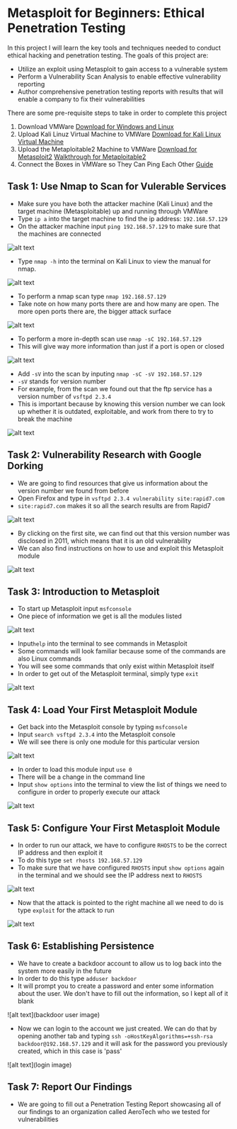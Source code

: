 # Metasploit for Beginners: Ethical Penetration Testing
In this project I will learn the key tools and techniques needed to conduct ethical hacking and penetration testing. The goals of this project are:
* Utilize an exploit using Metasploit to gain access to a vulnerable system
* Perform a Vulnerability Scan Analysis to enable effective vulnerability reporting
* Author comprehensive penetration testing reports with results that will enable a company to fix their vulnerabilities

There are some pre-requisite steps to take in order to complete this project
1. Download VMWare [Download for Windows and Linux](https://www.vmware.com/products/desktop-hypervisor/workstation-and-fusion)
2. Upload Kali Linuz Virtual Machine to VMWare [Download for Kali Linux Virtual Machine](https://www.kali.org/get-kali/#kali-virtual-machines)
3. Upload the Metaploitable2 Machine to VMWare [Download for Metasploit2](https://sourceforge.net/projects/metasploitable/) [Walkthrough for Metaploitable2](https://www.youtube.com/watch?v=LnRgCop4jkk)
4. Connect the Boxes in VMWare so They Can Ping Each Other [Guide](https://www.ubackup.com/enterprise-backup/how-to-connect-one-virtual-machine-to-another.html)

## Task 1: Use Nmap to Scan for Vulerable Services
* Make sure you have both the attacker machine (Kali Linux) and the target machine (Metasploitable) up and running through VMWare
* Type `ip a` into the target machine to find the ip address: `192.168.57.129`
* On the attacker machine input `ping 192.168.57.129` to make sure that the machines are connected

![alt text](https://github.com/Nathan-Reynolds09/Cybersecurity-Portfolio/blob/a0294060f801e3b3fb96deeb17ddab1e41bfd65d/Metasploit%20for%20Beginners-Ethical%20Penetration%20Testing/Images/ping.PNG)

* Type `nmap -h` into the terminal on Kali Linux to view the manual for nmap.

![alt text](https://github.com/Nathan-Reynolds09/Cybersecurity-Portfolio/blob/b77c9c4c469402b02334e3543d8cd45cd239f221/Metasploit%20for%20Beginners-Ethical%20Penetration%20Testing/Images/nmap%20h.PNG)

* To perform a nmap scan type `nmap 192.168.57.129`
* Take note on how many ports there are and how many are open. The more open ports there are, the bigger attack surface

![alt text](https://github.com/Nathan-Reynolds09/Cybersecurity-Portfolio/blob/a0294060f801e3b3fb96deeb17ddab1e41bfd65d/Metasploit%20for%20Beginners-Ethical%20Penetration%20Testing/Images/nmap%20scan.PNG)

* To perform a more in-depth scan use `nmap -sC 192.168.57.129`
* This will give way more information than just if a port is open or closed

![alt text](https://github.com/Nathan-Reynolds09/Cybersecurity-Portfolio/blob/a0294060f801e3b3fb96deeb17ddab1e41bfd65d/Metasploit%20for%20Beginners-Ethical%20Penetration%20Testing/Images/nmap%20sC.PNG)

* Add `-sV` into the scan by inputing `nmap -sC -sV 192.168.57.129`
* `-sV` stands for version number
* For example, from the scan we found out that the ftp service has a version number of `vsftpd 2.3.4`
* This is important because by knowing this version number we can look up whether it is outdated, exploitable, and work from there to try to break the machine

![alt text](https://github.com/Nathan-Reynolds09/Cybersecurity-Portfolio/blob/a0294060f801e3b3fb96deeb17ddab1e41bfd65d/Metasploit%20for%20Beginners-Ethical%20Penetration%20Testing/Images/nmap%20sV.PNG)

## Task 2: Vulnerability Research with Google Dorking
* We are going to find resources that give us information about the version number we found from before
* Open Firefox and type in `vsftpd 2.3.4 vulnerability site:rapid7.com`
* `site:rapid7.com` makes it so all the search results are from Rapid7

![alt text](https://github.com/Nathan-Reynolds09/Cybersecurity-Portfolio/blob/b5d6bae9527b78149a3a086ce6a8ba010b244b22/Metasploit%20for%20Beginners-Ethical%20Penetration%20Testing/Images/rapid7.PNG)

* By clicking on the first site, we can find out that this version number was disclosed in 2011, which means that it is an old vulnerability
* We can also find instructions on how to use and exploit this Metasploit module

![alt text](https://github.com/Nathan-Reynolds09/Cybersecurity-Portfolio/blob/b5d6bae9527b78149a3a086ce6a8ba010b244b22/Metasploit%20for%20Beginners-Ethical%20Penetration%20Testing/Images/metasploit%20module.PNG)

## Task 3: Introduction to Metasploit
* To start up Metasploit input `msfconsole`
* One piece of information we get is all the modules listed

![alt text](https://github.com/Nathan-Reynolds09/Cybersecurity-Portfolio/blob/7cab135143499e72300ead8dedf6dd93bfd12efb/Metasploit%20for%20Beginners-Ethical%20Penetration%20Testing/Images/modules.PNG)

* Input`help` into the terminal to see commands in Metasploit
* Some commands will look familiar because some of the commands are also Linux commands
* You will see some commands that only exist within Metasploit itself
* In order to get out of the Metasploit terminal, simply type `exit`

![alt text](https://github.com/Nathan-Reynolds09/Cybersecurity-Portfolio/blob/7cab135143499e72300ead8dedf6dd93bfd12efb/Metasploit%20for%20Beginners-Ethical%20Penetration%20Testing/Images/help.PNG)

## Task 4: Load Your First Metasploit Module
* Get back into the Metasploit console by typing `msfconsole`
* Input `search vsftpd 2.3.4` into the Metasploit console
* We will see there is only one module for this particular version

![alt text](https://github.com/Nathan-Reynolds09/Cybersecurity-Portfolio/blob/1ffb9dadd5295e3f6dbc54bb8539c2d1e725e9f2/Metasploit%20for%20Beginners-Ethical%20Penetration%20Testing/Images/search%20vsftps%202.3.4.PNG)

* In order to load this module input `use 0`
* There will be a change in the command line
* Input `show options` into the terminal to view the list of things we need to configure in order to properly execute our attack

![alt text](https://github.com/Nathan-Reynolds09/Cybersecurity-Portfolio/blob/1ffb9dadd5295e3f6dbc54bb8539c2d1e725e9f2/Metasploit%20for%20Beginners-Ethical%20Penetration%20Testing/Images/show%20options.PNG)

## Task 5: Configure Your First Metasploit Module
* In order to run our attack, we have to configure `RHOSTS` to be the correct IP address and then exploit it
* To do this type `set rhosts 192.168.57.129`
* To make sure that we have configured `RHOSTS` input `show options` again in the terminal and we should see the IP address next to `RHOSTS`

![alt text](https://github.com/Nathan-Reynolds09/Cybersecurity-Portfolio/blob/f05aaebd73a0c89a06eadd72b21c73c7b24c068d/Metasploit%20for%20Beginners-Ethical%20Penetration%20Testing/Images/rhosts.PNG)

* Now that the attack is pointed to the right machine all we need to do is type `exploit` for the attack to run

![alt text](https://github.com/Nathan-Reynolds09/Cybersecurity-Portfolio/blob/f05aaebd73a0c89a06eadd72b21c73c7b24c068d/Metasploit%20for%20Beginners-Ethical%20Penetration%20Testing/Images/exploit.PNG)

## Task 6: Establishing Persistence
* We have to create a backdoor account to allow us to log back into the system more easily in the future
* In order to do this type `adduser backdoor`
* It will prompt you to create a password and enter some information about the user. We don't have to fill out the information, so I kept all of it blank

![alt text](backdoor user image)

* Now we can login to the account we just created. We can do that by opening another tab and typing `ssh -oHostKeyAlgorithms=+ssh-rsa backdoor@192.168.57.129` and it will ask for the password you previously created, which in this case is 'pass'

![alt text](login image)

## Task 7: Report Our Findings
* We are going to fill out a Penetration Testing Report showcasing all of our findings to an organization called AeroTech who we tested for vulnerabilities



